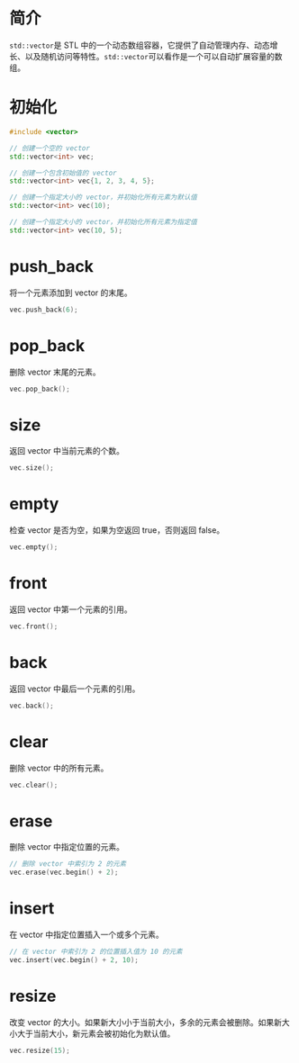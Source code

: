 # 简介

`std::vector`是 STL 中的一个动态数组容器，它提供了自动管理内存、动态增长、以及随机访问等特性。`std::vector`可以看作是一个可以自动扩展容量的数组。

# 初始化

```C++
#include <vector>

// 创建一个空的 vector
std::vector<int> vec;

// 创建一个包含初始值的 vector
std::vector<int> vec{1, 2, 3, 4, 5};

// 创建一个指定大小的 vector，并初始化所有元素为默认值
std::vector<int> vec(10);

// 创建一个指定大小的 vector，并初始化所有元素为指定值
std::vector<int> vec(10, 5);
```

# push_back

将一个元素添加到 vector 的末尾。

```C++
vec.push_back(6);
```

# pop_back

删除 vector 末尾的元素。

```C++
vec.pop_back();
```

# size

返回 vector 中当前元素的个数。

```C++
vec.size();
```
# empty

检查 vector 是否为空，如果为空返回 true，否则返回 false。

```C++
vec.empty();
```

# front

返回 vector 中第一个元素的引用。

```C++
vec.front();
```

# back

返回 vector 中最后一个元素的引用。

```C++
vec.back();
```

# clear

删除 vector 中的所有元素。

```C++
vec.clear();
```

# erase

删除 vector 中指定位置的元素。

```C++
// 删除 vector 中索引为 2 的元素
vec.erase(vec.begin() + 2);
```

# insert

在 vector 中指定位置插入一个或多个元素。

```C++
// 在 vector 中索引为 2 的位置插入值为 10 的元素
vec.insert(vec.begin() + 2, 10);
```

# resize

改变 vector 的大小。如果新大小小于当前大小，多余的元素会被删除。如果新大小大于当前大小，新元素会被初始化为默认值。

```C++
vec.resize(15);
```